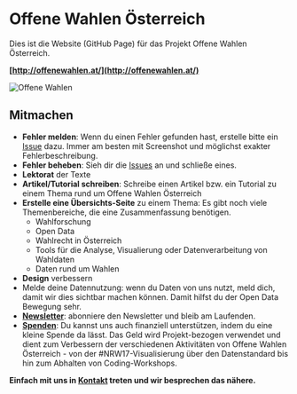 Offene Wahlen Österreich
==============================

Dies ist die Website (GitHub Page) für das Projekt Offene Wahlen Österreich.

**[http://offenewahlen.at/](http://offenewahlen.at/)**

![Offene Wahlen](https://github.com/OKFNat/offenewahlen-at/blob/master/images/logos/ow-at.png)

## Mitmachen

* **Fehler melden**: Wenn du einen Fehler gefunden hast, erstelle bitte ein [Issue](https://github.com/OKFNat/offenewahlen-website/issues/new) dazu. Immer am besten mit Screenshot und möglichst exakter Fehlerbeschreibung.
* **Fehler beheben**: Sieh dir die [Issues](https://github.com/OKFNat/offenewahlen-website/issues) an und schließe eines.
* **Lektorat** der Texte
* **Artikel/Tutorial schreiben**: Schreibe einen Artikel bzw. ein Tutorial zu einem Thema rund um Offene Wahlen Österreich
* **Erstelle eine Übersichts-Seite** zu einem Thema: Es gibt noch viele Themenbereiche, die eine Zusammenfassung benötigen.
  * Wahlforschung
  * Open Data
  * Wahlrecht in Österreich
  * Tools für die Analyse, Visualierung oder Datenverarbeitung von Wahldaten
  * Daten rund um Wahlen
* **Design** verbessern
* Melde deine Datennutzung: wenn du Daten von uns nutzt, meld dich, damit wir dies sichtbar machen können. Damit hilfst du der Open Data Bewegung sehr.
* **[Newsletter](http://offenewahlen.at/newsletter)**: abonniere den Newsletter und bleib am Laufenden.
* **[Spenden](https://offenewahlen.at/spenden)**: Du kannst uns auch finanziell unterstützen, indem du eine kleine Spende da lässt. Das Geld wird Projekt-bezogen verwendet und dient zum Verbessern der verschiedenen Aktivitäten von Offene Wahlen Österreich - von der #NRW17-Visualisierung über den Datenstandard bis hin zum Abhalten von Coding-Workshops.

**Einfach mit uns in [Kontakt](http://offenewahlen.at/kontakt) treten und wir besprechen das nähere.**
